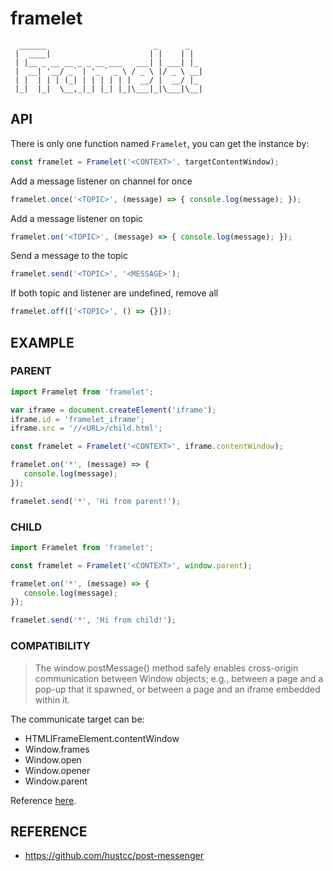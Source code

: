 # framelet

```
  ______                        _      _   
 |  ____|                      | |    | |  
 | |__ _ __ __ _ _ __ ___   ___| | ___| |_ 
 |  __| '__/ _` | '_ ` _ \ / _ \ |/ _ \ __|
 | |  | | | (_| | | | | | |  __/ |  __/ |_ 
 |_|  |_|  \__,_|_| |_| |_|\___|_|\___|\__|
 ```

## API


There is only one function named `Framelet`, you can get the instance by:

```js
const framelet = Framelet('<CONTEXT>', targetContentWindow);
```

Add a message listener on channel for once
```js
framelet.once('<TOPIC>', (message) => { console.log(message); });
```

Add a message listener on topic
```js
framelet.on('<TOPIC>', (message) => { console.log(message); });
```

Send a message to the topic
```js
framelet.send('<TOPIC>', '<MESSAGE>');
```

If both topic and listener are undefined, remove all
```js
framelet.off(['<TOPIC>', () => {}]);
```

## EXAMPLE

### PARENT

```js
import Framelet from 'framelet';

var iframe = document.createElement('iframe');
iframe.id = 'framelet_iframe';
iframe.src = '//<URL>/child.html';

const framelet = Framelet('<CONTEXT>', iframe.contentWindow);

framelet.on('*', (message) => {
   console.log(message);
});

framelet.send('*', 'Hi from parent!');
```

### CHILD

```js
import Framelet from 'framelet';

const framelet = Framelet('<CONTEXT>', window.parent);

framelet.on('*', (message) => {
   console.log(message);
});

framelet.send('*', 'Hi from child!');
```

### COMPATIBILITY

> The window.postMessage() method safely enables cross-origin communication between Window objects; e.g., between a page and a pop-up that it spawned, or between a page and an iframe embedded within it.

The communicate target can be:

- HTMLIFrameElement.contentWindow
- Window.frames
- Window.open
- Window.opener
- Window.parent

Reference [here](https://developer.mozilla.org/en-US/docs/Web/API/Window/postMessage).

## REFERENCE
- https://github.com/hustcc/post-messenger